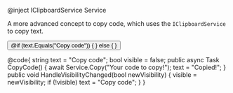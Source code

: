 ﻿@inject IClipboardService Service
<Codebox Title="Copy" id="components-tooltip-demo-copy">
    <Description>
        <p>A more advanced concept to copy code, which uses the <code>IClipboardService</code> to copy text.</p>
    </Description>
    <Demo>
        <Tooltip Visible="@visible" OnVisibilityChanged="HandleVisibilityChanged">
            <Title>@text</Title>
            <ChildContent>
                <Button OnClick="CopyCode">
                    @if (text.Equals("Copy code"))
                    {
                        <Icon Type="IconType.Outlined.Copy" />
                    }
                    else
                    {
                        <Icon Type="IconType.Outlined.Check" Fill="green" />
                    }
                </Button>
            </ChildContent>
        </Tooltip>
    </Demo>
</Codebox>

@code{
    string text = "Copy code";
    bool visible = false;
    public async Task CopyCode()
    {
        await Service.Copy("Your code to copy!");
        text = "Copied!";
    }
    public void HandleVisibilityChanged(bool newVisibility)
    {
        visible = newVisibility;
        if (!visible)
            text = "Copy code";
    }
}